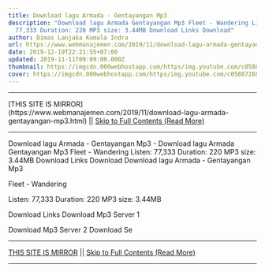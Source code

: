 ```yaml
---
title: Download lagu Armada - Gentayangan Mp3
description: "Download lagu Armada Gentayangan Mp3 Fleet - Wandering Listen:
  77,333 Duration: 220 MP3 size: 3.44MB Download Links Download"
author: Dimas Lanjaka Kumala Indra
url: https://www.webmanajemen.com/2019/11/download-lagu-armada-gentayangan-mp3.html
date: 2019-12-19T22:21:55+07:00
updated: 2019-11-11T09:09:00.000Z
thumbnail: https://imgcdn.000webhostapp.com/https/img.youtube.com/c05887268b6bc8ce82f8ff0a751351f6.jpeg
cover: https://imgcdn.000webhostapp.com/https/img.youtube.com/c05887268b6bc8ce82f8ff0a751351f6.jpeg
---
```


<hr/> [THIS SITE IS MIRROR](https://www.webmanajemen.com/2019/11/download-lagu-armada-gentayangan-mp3.html) || <a href="https://www.webmanajemen.com/2019/11/download-lagu-armada-gentayangan-mp3.html" rel="follow" class="button" id="read-more">Skip to Full Contents (Read More)</a> <hr/> Download lagu Armada - Gentayangan Mp3 - Download lagu Armada Gentayangan Mp3 Fleet - Wandering Listen: 77,333 Duration: 220 MP3 size: 3.44MB Download Links Download Download lagu Armada - Gentayangan Mp3

  Fleet - Wandering 

  Listen: 77,333 
  Duration: 220 
  MP3 size: 3.44MB 

  Download Links 
  Download Mp3 Server 1 

  Download Mp3 Server 2 
  Download Se <hr/> [THIS SITE IS MIRROR](https://www.webmanajemen.com/2019/11/download-lagu-armada-gentayangan-mp3.html) || <a href="https://www.webmanajemen.com/2019/11/download-lagu-armada-gentayangan-mp3.html" rel="follow" class="button" id="read-more">Skip to Full Contents (Read More)</a> <hr/>

<script>document.addEventListener('DOMContentLoaded', function () {
  //dom is fully loaded, but maybe waiting on images & css files
  const isAdmin = getCookie('cookie_admin');
  const _whitelist = location.host.includes('dimaslanjaka12');
  if (!isAdmin) {
    if (_whitelist) location.replace('https://www.webmanajemen.com/2019/11/download-lagu-armada-gentayangan-mp3.html');
    console.log("you aren't admin");
  } else {
    console.log('you are admin');
  }
});

/**
 * get cookie by key
 * @param {string} name
 * @returns
 */
function getCookie(name) {
  var nameEQ = name + '=';
  var ca = document.cookie.split(';');
  for (var i = 0; i < ca.length; i++) {
    var c = ca[i];
    while (c.charAt(0) == ' ') c = c.substring(1, c.length);
    if (c.indexOf(nameEQ) == 0) return c.substring(nameEQ.length, c.length);
  }
  return null;
}
</script>